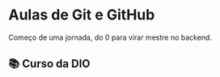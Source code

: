 # Aulas de Git e GitHub

Começo de uma jornada, do 0 para virar mestre no backend.

## 📚 Curso da DIO